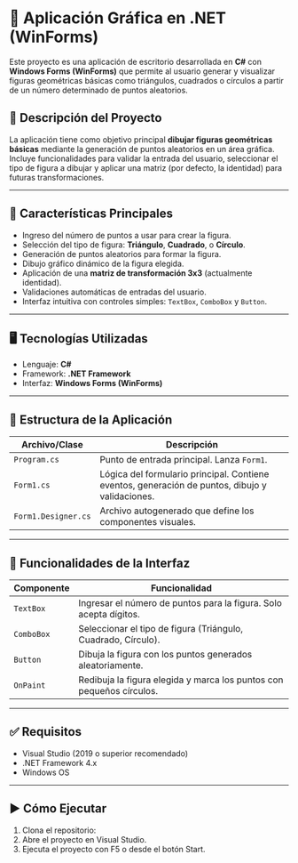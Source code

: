 # 🎨 Aplicación Gráfica en .NET (WinForms)

Este proyecto es una aplicación de escritorio desarrollada en **C#** con **Windows Forms (WinForms)** que permite al usuario generar y visualizar figuras geométricas básicas como triángulos, cuadrados o círculos a partir de un número determinado de puntos aleatorios.

## 🧠 Descripción del Proyecto

La aplicación tiene como objetivo principal **dibujar figuras geométricas básicas** mediante la generación de puntos aleatorios en un área gráfica. Incluye funcionalidades para validar la entrada del usuario, seleccionar el tipo de figura a dibujar y aplicar una matriz (por defecto, la identidad) para futuras transformaciones.

---

## 🚀 Características Principales

- Ingreso del número de puntos a usar para crear la figura.
- Selección del tipo de figura: **Triángulo**, **Cuadrado**, o **Círculo**.
- Generación de puntos aleatorios para formar la figura.
- Dibujo gráfico dinámico de la figura elegida.
- Aplicación de una **matriz de transformación 3x3** (actualmente identidad).
- Validaciones automáticas de entradas del usuario.
- Interfaz intuitiva con controles simples: `TextBox`, `ComboBox` y `Button`.

---

## 🖥️ Tecnologías Utilizadas

- Lenguaje: **C#**
- Framework: **.NET Framework**
- Interfaz: **Windows Forms (WinForms)**

---

## 📂 Estructura de la Aplicación

| Archivo/Clase       | Descripción |
|---------------------|-------------|
| `Program.cs`        | Punto de entrada principal. Lanza `Form1`. |
| `Form1.cs`          | Lógica del formulario principal. Contiene eventos, generación de puntos, dibujo y validaciones. |
| `Form1.Designer.cs` | Archivo autogenerado que define los componentes visuales. |

---

## 🧩 Funcionalidades de la Interfaz

| Componente     | Funcionalidad |
|----------------|---------------|
| `TextBox`      | Ingresar el número de puntos para la figura. Solo acepta dígitos. |
| `ComboBox`     | Seleccionar el tipo de figura (Triángulo, Cuadrado, Círculo). |
| `Button`       | Dibuja la figura con los puntos generados aleatoriamente. |
| `OnPaint`      | Redibuja la figura elegida y marca los puntos con pequeños círculos. |
---

## ✅ Requisitos

- Visual Studio (2019 o superior recomendado)
- .NET Framework 4.x
- Windows OS

---

## ▶️ Cómo Ejecutar

1. Clona el repositorio:
2. Abre el proyecto en Visual Studio.
3. Ejecuta el proyecto con F5 o desde el botón Start.

